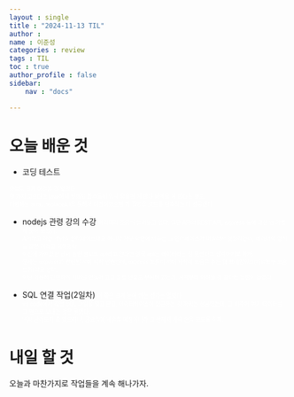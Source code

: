 ```yaml
---
layout : single
title : "2024-11-13 TIL"
author : 
name : 이준성
categories : review
tags : TIL
toc : true
author_profile : false
sidebar:
    nav : "docs"

---
```

# 오늘 배운 것

-  코딩 테스트

<span style = "color:white; font-size:70%">오늘도 크게 어려운 건 없었다.<br>
한 가지 고른다면 java에서 정의된 함수들이 워낙 유용한 게 많아 써먹을 게 많다는 정도.<br>
이번에는 array.replaceAll을 통해서 이전이었으면 꽤 길었을 코드를 단축하는 데 성공했다.
</span>


-  nodejs 관령 강의 수강
<span style = "color:white; font-size:70%">미리미리 조금씩 들어놓고 있다. 일단 API와 REST API, express 등에 대한 걸 가볍게 훑어 보았다.<br>
API라고 하는 개념을 인터페이스라고 하니까 자꾸 화면에 띄우는 그 인터페이스가 떠올라서 헷갈리는데, 데이터의 형식 틀 같은 거라고 이해했다.<br>
이전에 가져왔던 날씨 관련 정보도 api라고 한다면 결국 api는 데이터라는 걸 뜻한다고 생각하기로 하자.<br>
문제는 express와 관련된 서버 제작 관련인데, express 모듈이 서버 제작에 도움을 주는 웹 프레임워크(개발도구 모음 느낌)라고 한다.<br> 
이걸 이용해 간단하게 서버를 만들어 봤고 포트 번호도 부여해 봤는데, 시작부터 어려울 것 같다는 느낌이 들었다.<br>
</span>

-  SQL 연결 작업(2일차)
<span style = "color:white; font-size:70%">이 쪽은 크게 눈에 띄는 성과는 없었다.<br>
vs code에서 직접 SQL 파일을 열고 닫고, 데이터베이스에 접근하는 것 까지는 성공했는데, 그 이후에 여기 데이터를 그 안으로 보내는 것은 못했다.<br>
역시 난이도가 좀 있으려나, 금요일에 제출할 예정이니까 그 전까지 계속 손을 보도록 하자.
</span>

# 내일 할 것
오늘과 마찬가지로 작업들을 계속 해나가자.